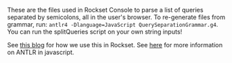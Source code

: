 These are the files used in Rockset Console to parse a list of queries separated by semicolons, all in the user's browser. To re-generate files from grammar, run: `antlr4 -Dlanguage=JavaScript QuerySeparationGrammar.g4`. You can run the splitQueries script on your own string inputs!

See [this blog](https://rockset.com/blog/client-side-sql-query-parsing-with-antlr/) for how we use this in Rockset.
See [here](https://github.com/antlr/antlr4/blob/master/doc/javascript-target.md) for more information on ANTLR in javascript.
